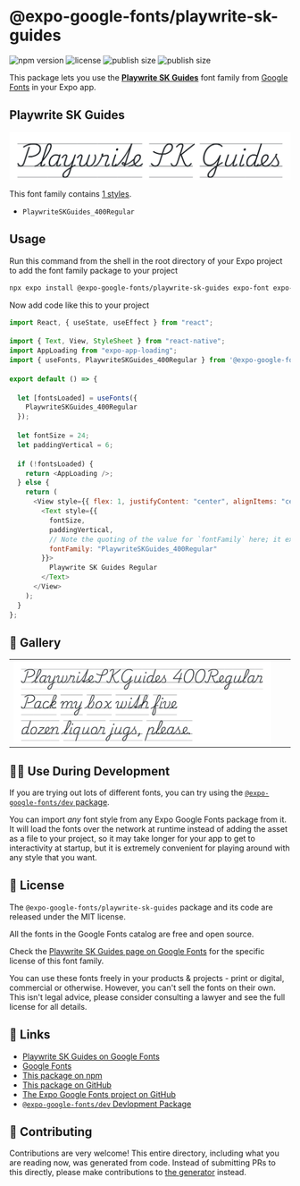 # @expo-google-fonts/playwrite-sk-guides

![npm version](https://flat.badgen.net/npm/v/@expo-google-fonts/playwrite-sk-guides)
![license](https://flat.badgen.net/github/license/expo/google-fonts)
![publish size](https://flat.badgen.net/packagephobia/install/@expo-google-fonts/playwrite-sk-guides)
![publish size](https://flat.badgen.net/packagephobia/publish/@expo-google-fonts/playwrite-sk-guides)

This package lets you use the [**Playwrite SK Guides**](https://fonts.google.com/specimen/Playwrite+SK+Guides) font family from [Google Fonts](https://fonts.google.com/) in your Expo app.

## Playwrite SK Guides

![Playwrite SK Guides](./font-family.png)

This font family contains [1 styles](#-gallery).

- `PlaywriteSKGuides_400Regular`

## Usage

Run this command from the shell in the root directory of your Expo project to add the font family package to your project

```sh
npx expo install @expo-google-fonts/playwrite-sk-guides expo-font expo-app-loading
```

Now add code like this to your project

```js
import React, { useState, useEffect } from "react";

import { Text, View, StyleSheet } from "react-native";
import AppLoading from "expo-app-loading";
import { useFonts, PlaywriteSKGuides_400Regular } from '@expo-google-fonts/playwrite-sk-guides';

export default () => {

  let [fontsLoaded] = useFonts({
    PlaywriteSKGuides_400Regular
  });

  let fontSize = 24;
  let paddingVertical = 6;

  if (!fontsLoaded) {
    return <AppLoading />;
  } else {
    return (
      <View style={{ flex: 1, justifyContent: "center", alignItems: "center" }}>
        <Text style={{
          fontSize,
          paddingVertical,
          // Note the quoting of the value for `fontFamily` here; it expects a string!
          fontFamily: "PlaywriteSKGuides_400Regular"
        }}>
          Playwrite SK Guides Regular
        </Text>
      </View>
    );
  }
};
```

## 🔡 Gallery


||||
|-|-|-|
|![PlaywriteSKGuides_400Regular](./PlaywriteSKGuides_400Regular.ttf.png)||||


## 👩‍💻 Use During Development

If you are trying out lots of different fonts, you can try using the [`@expo-google-fonts/dev` package](https://github.com/expo/google-fonts/tree/master/font-packages/dev#readme).

You can import _any_ font style from any Expo Google Fonts package from it. It will load the fonts over the network at runtime instead of adding the asset as a file to your project, so it may take longer for your app to get to interactivity at startup, but it is extremely convenient for playing around with any style that you want.


## 📖 License

The `@expo-google-fonts/playwrite-sk-guides` package and its code are released under the MIT license.

All the fonts in the Google Fonts catalog are free and open source.

Check the [Playwrite SK Guides page on Google Fonts](https://fonts.google.com/specimen/Playwrite+SK+Guides) for the specific license of this font family.

You can use these fonts freely in your products & projects - print or digital, commercial or otherwise. However, you can't sell the fonts on their own. This isn't legal advice, please consider consulting a lawyer and see the full license for all details.

## 🔗 Links

- [Playwrite SK Guides on Google Fonts](https://fonts.google.com/specimen/Playwrite+SK+Guides)
- [Google Fonts](https://fonts.google.com/)
- [This package on npm](https://www.npmjs.com/package/@expo-google-fonts/playwrite-sk-guides)
- [This package on GitHub](https://github.com/expo/google-fonts/tree/master/font-packages/playwrite-sk-guides)
- [The Expo Google Fonts project on GitHub](https://github.com/expo/google-fonts)
- [`@expo-google-fonts/dev` Devlopment Package](https://github.com/expo/google-fonts/tree/master/font-packages/dev)

## 🤝 Contributing

Contributions are very welcome! This entire directory, including what you are reading now, was generated from code. Instead of submitting PRs to this directly, please make contributions to [the generator](https://github.com/expo/google-fonts/tree/master/packages/generator) instead.
